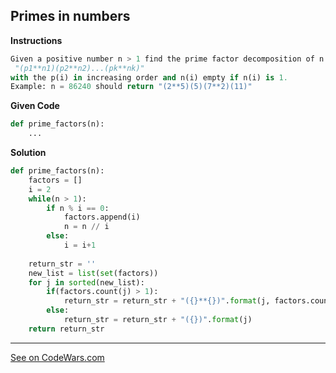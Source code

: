 ## Primes in numbers
**Instructions**
```Python
Given a positive number n > 1 find the prime factor decomposition of n. The result will be a string with the following form:
 "(p1**n1)(p2**n2)...(pk**nk)"
with the p(i) in increasing order and n(i) empty if n(i) is 1.
Example: n = 86240 should return "(2**5)(5)(7**2)(11)"
```
**Given Code**
```python
def prime_factors(n):
    ...
```
**Solution**
```python
def prime_factors(n):
    factors = []
    i = 2
    while(n > 1):
        if n % i == 0:
            factors.append(i)
            n = n // i
        else:
            i = i+1
    
    return_str = ''
    new_list = list(set(factors))
    for j in sorted(new_list):
        if(factors.count(j) > 1):
            return_str = return_str + "({}**{})".format(j, factors.count(j))
        else:
            return_str = return_str + "({})".format(j)
    return return_str
```
---
[See on CodeWars.com](https://www.codewars.com/kata/54d512e62a5e54c96200019e)
